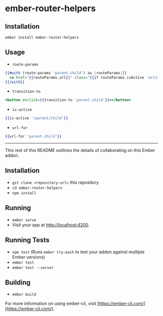 # ember-router-helpers

## Installation

```
ember install ember-router-helpers
```

## Usage

* `route-params`

```hbs
{{#with (route-params 'parent.child') as |routeParams|}}
  <a href="{{routeParams.url}}" class="{{if routeParams.isActive 'active' 'inactive'}}">Blah</a>
{{/with}}
```

* `transition-to`

```hbs
<button onclick={{transition-to 'parent.child'}}></button>
```

* `is-active`

```hbs
{{is-active '/parent/child'}}
```

* `url-for`
```hbs
{{url-for 'parent.child'}}
```

---------------------------------------


This rest of this README outlines the details of collaborating on this Ember addon.

## Installation

* `git clone <repository-url>` this repository
* `cd ember-router-helpers`
* `npm install`

## Running

* `ember serve`
* Visit your app at [http://localhost:4200](http://localhost:4200).

## Running Tests

* `npm test` (Runs `ember try:each` to test your addon against multiple Ember versions)
* `ember test`
* `ember test --server`

## Building

* `ember build`

For more information on using ember-cli, visit [https://ember-cli.com/](https://ember-cli.com/).
